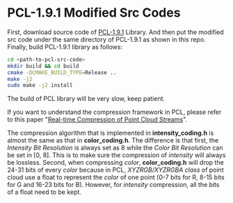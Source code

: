
# PCL-1.9.1 Modified Src Codes

First, download source code of [PCL-1.9.1](https://github.com/PointCloudLibrary/pcl/releases) Library. And then put the modified src code under the same directory of PCL-1.9.1 as shown in this repo. Finally, build PCL-1.9.1 library as follows:

```bash
cd <path-to-pcl-src-code>
mkdir build && cd build
cmake -DCMAKE_BUILD_TYPE=Release ..
make -j2
sudo make -j2 install
```

The build of PCL library will be very slow, keep patient.

If you want to understand the compression framework in PCL, please refer to this paper "[Real-time Compression of Point Cloud Streams](https://ieeexplore.ieee.org/stamp/stamp.jsp?arnumber=6224647)".

The compression algorithm that is implemented in **intensity_coding.h** is almost the same as that in **color_coding.h**. The difference is that first, the *Intensity Bit Resolution* is always set as 8 while the *Color Bit Resolution* can be set in [0, 8]. This is to make sure the compression of *intensity* will always be lossless. Second, when compressing *color*, **color_coding.h** will drop the 24-31 bits of every *color* because in PCL, *XYZRGB/XYZRGBA class* of point cloud use a float to represent the *color* of one point (0-7 bits for R, 8-15 bits for G and 16-23 bits for B). However, for *intensity* compression, all the bits of a float need to be kept.
